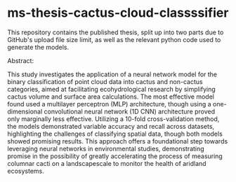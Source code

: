 # ms-thesis-cactus-cloud-classssifier
This repository contains the published thesis, split up into two parts due to GitHub's upload file size limit, as well as the relevant python code used to generate the models.

Abstract:

This study investigates the application of a neural network model for the binary classification of point cloud data into cactus and non-cactus categories, aimed at facilitating
ecohydrological research by simplifying cactus volume and surface area calculations. The
most effective model found used a multilayer perceptron (MLP) architecture, though using a
one-dimensional convolutional neural network (1D CNN) architecture proved only marginally
less effective. Utilizing a 10-fold cross-validation method, the models demonstrated variable
accuracy and recall across datasets, highlighting the challenges of classifying spatial data,
though both models showed promising results. This approach offers a foundational step
towards leveraging neural networks in environmental studies, demonstrating promise in the
possibility of greatly accelerating the process of measuring columnar cacti on a landscapescale to monitor the health of aridland ecosystems.
